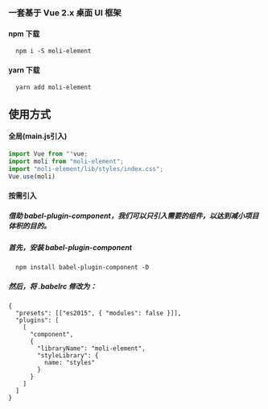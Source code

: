 ### 一套基于 Vue 2.x 桌面 UI 框架

#### npm 下载

```
  npm i -S moli-element
```

#### yarn 下载

```
  yarn add moli-element
```

## 使用方式

#### 全局(main.js引入)

```js
import Vue from ""vue;
import moli from "moli-element";
import "moli-element/lib/styles/index.css";
Vue.use(moli)
```

#### 按需引入

##### 借助 babel-plugin-component，我们可以只引入需要的组件，以达到减小项目体积的目的。

##### 首先，安装 babel-plugin-component

```
  npm install babel-plugin-component -D
```

##### 然后，将 .babelrc 修改为：

```
{
  "presets": [["es2015", { "modules": false }]],
  "plugins": [
    [
      "component",
      {
        "libraryName": "moli-element",
        "styleLibrary": {
          name: "styles"
        }
      }
    ]
  ]
}
```
